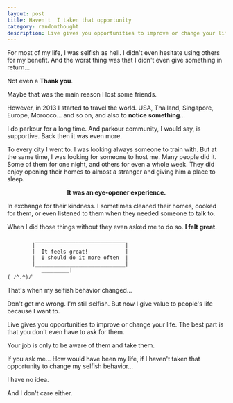 ```yaml
---
layout: post
title: Haven't  I taken that opportunity
category: randomthought
description: Live gives you opportunities to improve or change your life. The best part is that you don't even have to ask for them. 
---
```


For most of my life, I was selfish as hell. 
I didn't even hesitate using others for my benefit.
And the worst thing was that I didn't even give something in return...

Not even a **Thank you**.

Maybe that was the main reason I lost some friends.

However, in 2013 I started to travel the world. USA, Thailand, Singapore, Europe, Morocco... and so on, and  also to **notice something**...

I do parkour for a long time. And  parkour community, I would say, is supportive. Back then  it was even more.

To every city I went to. I was looking always someone to train with. But at the same time, I was looking for someone to host me.
Many people did it.
 Some of them for one night, and others for even a whole week.
They did enjoy opening their homes to almost a stranger and giving him a place to sleep. 

**<center> It was an  eye-opener experience.</center>**


In exchange for their kindness. I sometimes cleaned their homes, cooked for them, or even listened to them when they needed someone to talk to.

When I did those things without they even asked me to do so. **I felt great**. 

```
         _____________________________
        |                             |
        |  It feels great!            |
        |  I should do it more often  |
        |_____________________________|
           _________|
( ﾉ^.^)ﾉﾟ
```



That's when my selfish behavior changed... 

Don't get me wrong. I'm still selfish. But now I give value to people's life because I want to. 

Live gives you opportunities to improve or change your life. The best part is that you don't even have to ask for them. 

Your job is only to be aware of them and take them. 

If you ask me... How would have been my life, if I haven't taken that opportunity to change my selfish behavior...

I have no idea.

And I don't care either. 


